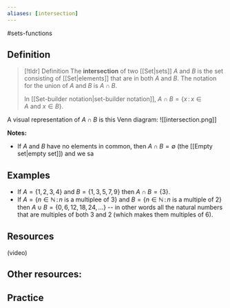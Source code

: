 ```yaml
---
aliases: [intersection]
--- 
```


#sets-functions 

## Definition 

> [!tldr] Definition
> The **intersection** of two [[Set|sets]] $A$ and $B$ is the set consisting of [[Set|elements]] that are in both $A$ and $B$. The notation for the union of $A$ and $B$ is $A \cap B$. 
> 
> In [[Set-builder notation|set-builder notation]], $A \cap B = \{x \, : \, x \in A \ \text{and} \ x \in B\}$.

A visual representation of $A \cap B$ is this Venn diagram: 
![[intersection.png]]

**Notes:**

- If $A$ and $B$ have no elements in common, then $A \cap B = \emptyset$ (the [[Empty set|empty set]]) and we sa

## Examples 

- If $A = \{1,2,3,4\}$ and $B = \{1,3,5,7,9\}$ then $A \cap B = \{3\}$. 
- If $A = \{n \in \mathbb{N} \, : \, n \ \text{is a multiplee of 3}\}$ and $B =  \{n \in \mathbb{N} \, : \, n \ \text{is a multiple of 2}\}$ then $A \cup B = \{0, 6, 12, 18, 24, \dots\}$ -- in other words all the natural numbers that are multiples of both $3$ and $2$ (which makes them multiples of $6$). 

## Resources 

(video)

Other resources: 
- 

## Practice 
